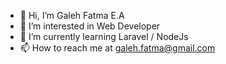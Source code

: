 - 👋 Hi, I’m Galeh Fatma E.A
- 👀 I’m interested in Web Developer
- 🌱 I’m currently learning Laravel / NodeJs
- 📫 How to reach me at galeh.fatma@gmail.com

<!---
gfea/gfea is a ✨ special ✨ repository because its `README.md` (this file) appears on your GitHub profile.
You can click the Preview link to take a look at your changes.
--->
